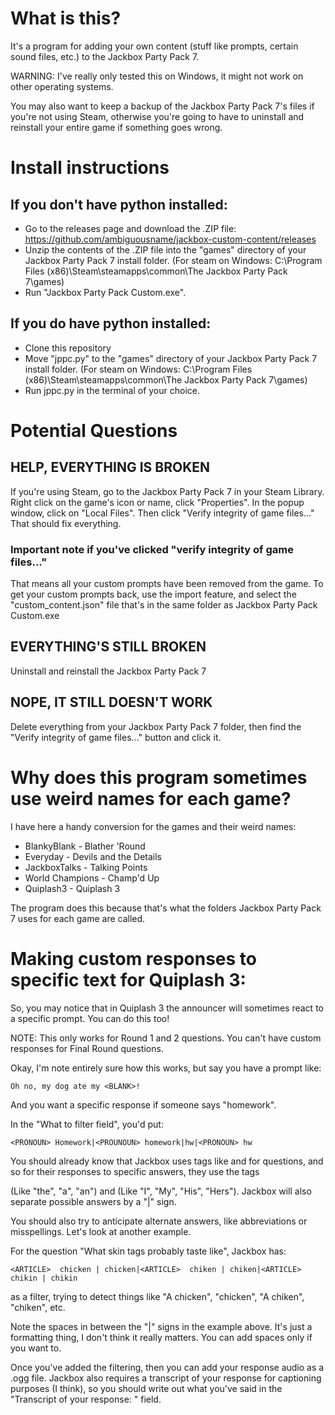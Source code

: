 # What is this?

It's a program for adding your own content (stuff like prompts, certain sound files, etc.) to the Jackbox Party Pack 7.

WARNING: I've really only tested this on Windows, it might not work on other operating systems. 

You may also want to keep a backup of the Jackbox Party Pack 7's files if you're not using Steam,
otherwise you're going to have to uninstall and reinstall your entire game if something goes wrong.

# Install instructions

## If you don't have python installed:
- Go to the releases page and download the .ZIP file: https://github.com/ambiguousname/jackbox-custom-content/releases
- Unzip the contents of the .ZIP file into the "games" directory of your Jackbox Party Pack 7 install folder. (For steam on Windows: C:\Program Files (x86)\Steam\steamapps\common\The Jackbox Party Pack 7\games)
- Run "Jackbox Party Pack Custom.exe".

## If you do have python installed:
- Clone this repository
- Move "jppc.py" to the "games" directory of your Jackbox Party Pack 7 install folder. (For steam on Windows: C:\Program Files (x86)\Steam\steamapps\common\The Jackbox Party Pack 7\games)
- Run jppc.py in the terminal of your choice.

# Potential Questions

## HELP, EVERYTHING IS BROKEN

If you're using Steam, go to the Jackbox Party Pack 7 in your Steam Library. Right click on the game's icon or name, click "Properties".
In the popup window, click on "Local Files". Then click "Verify integrity of game files..." That should fix everything.

### Important note if you've clicked "verify integrity of game files..."

That means all your custom prompts have been removed from the game. To get your custom prompts back, use the import feature, and select the "custom_content.json" file that's in the same folder as Jackbox Party Pack Custom.exe

## EVERYTHING'S STILL BROKEN

Uninstall and reinstall the Jackbox Party Pack 7

## NOPE, IT STILL DOESN'T WORK

Delete everything from your Jackbox Party Pack 7 folder, then find the "Verify integrity of game files..." button and click it.

# Why does this program sometimes use weird names for each game?

I have here a handy conversion for the games and their weird names:
- BlankyBlank - Blather 'Round
- Everyday - Devils and the Details
- JackboxTalks - Talking Points 
- World Champions - Champ'd Up
- Quiplash3 - Quiplash 3

The program does this because that's what the folders Jackbox Party Pack 7 uses for each game are called.

# Making custom responses to specific text for Quiplash 3:

So, you may notice that in Quiplash 3 the announcer will sometimes react to a specific prompt. You can do this too!

NOTE: This only works for Round 1 and 2 questions. You can't have custom responses for Final Round questions. 

Okay, I'm note entirely sure how this works, but say you have a prompt like:

`Oh no, my dog ate my <BLANK>!`

And you want a specific response if someone says "homework".

In the "What to filter field", you'd put:

`<PRONOUN> Homework|<PROUNOUN> homework|hw|<PRONOUN> hw`

You should already know that Jackbox uses tags like <ANYPLAYER> and <BLANK> for questions, and so for their responses to specific answers,
they use the tags <ARTICLE> (Like "the", "a", "an") and <PRONOUN> (Like "I", "My", "His", "Hers"). Jackbox will also separate possible answers by
a "|" sign.

You should also try to anticipate alternate answers, like abbreviations or misspellings. Let's look at another example.

For the question "What skin tags probably taste like", Jackbox has:

`<ARTICLE>  chicken | chicken|<ARTICLE>  chiken | chiken|<ARTICLE> chikin | chikin`

as a filter, trying to detect things like "A chicken", "chicken", "A chiken", "chiken", etc.

Note the spaces in between the "|" signs in the example above. It's just a formatting thing, I don't think it really matters. You can add spaces only if you want to.

Once you've added the filtering, then you can add your response audio as a .ogg file. Jackbox also requires a transcript of your response for captioning purposes (I think),
so you should write out what you've said in the "Transcript of your response: " field.
